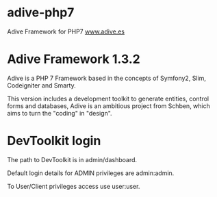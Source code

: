 # adive-php7
Adive Framework for PHP7 www.adive.es

# Adive Framework 1.3.2
Adive is a PHP 7 Framework based in the concepts of Symfony2, Slim, Codeigniter and Smarty.

This version includes a development toolkit to generate entities, control forms and databases, Adive is an ambitious project from Schben, which aims to turn the "coding" in "design".

# DevToolkit login
The path to DevToolkit is in admin/dashboard.

Default login details for ADMIN privileges are admin:admin.

To User/Client privileges access use user:user.
